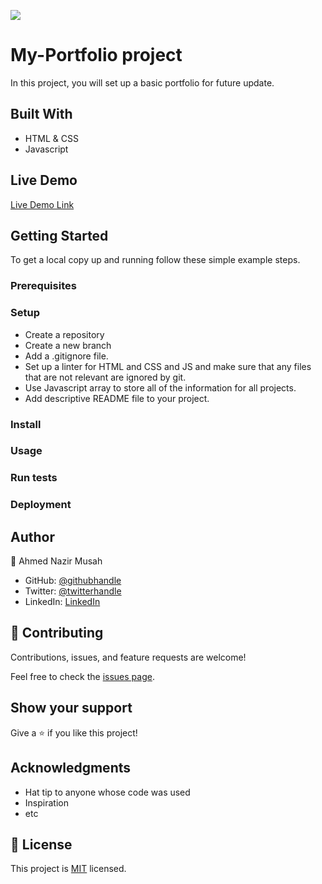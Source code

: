 
![](https://img.shields.io/badge/Microverse-blueviolet)

# My-Portfolio project
In this project, you will set up a basic portfolio for future update.


## Built With

- HTML & CSS
- Javascript

## Live Demo 

[Live Demo Link](https://ahmednazirmusah.github.io/myPortfolio/)

## Getting Started

To get a local copy up and running follow these simple example steps.
### Prerequisites

### Setup
- Create a repository
- Create a new branch 
- Add a .gitignore file.
- Set up a linter for HTML and CSS and JS and make sure that any files that are not relevant are ignored by git.
- Use Javascript  array to store all of the information for all projects.
- Add descriptive README file to your project.

   


### Install

### Usage

### Run tests

### Deployment

## Author

👤 Ahmed Nazir Musah

- GitHub: [@githubhandle](https://github.com/ahmednazirmusah)
- Twitter: [@twitterhandle](https://twitter.com/ahmednazirmusah)
- LinkedIn: [LinkedIn](https://www.linkedin.com/in/ahmed-nazir-musah-529956214?lipi=urn%3Ali%3Apage%3Ad_flagship3_profile_view_base_contact_details%3BaN%2F7ouJiQmaaZdym2t1Uxg%3D%3D)


## 🤝 Contributing

Contributions, issues, and feature requests are welcome!

Feel free to check the [issues page](../../issues/).

## Show your support

Give a ⭐️ if you like this project!

## Acknowledgments

- Hat tip to anyone whose code was used
- Inspiration
- etc

## 📝 License

This project is [MIT](./LICENSE) licensed.
